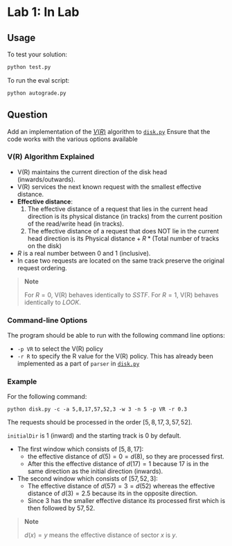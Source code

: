 # Lab 1: In Lab

## Usage

To test your solution:

```bash
python test.py
```

To run the eval script:

```bash
python autograde.py
```

## Question

Add an implementation of the [$V(R)$](https://dl.acm.org/doi/pdf/10.1145/7351.8929) algorithm to [`disk.py`](disk.py)
Ensure that the code works with the various options available

### V(R) Algorithm Explained

- V(R) maintains the current direction of the disk head (inwards/outwards).
- V(R) services the next known request with the smallest effective distance.
- **Effective distance**:
  1. The effective distance of a request that lies in the current head direction is its physical distance (in tracks) from the current position of the read/write head (in tracks).
  2. The effective distance of a request that does NOT lie in the current head direction is its $\text{Physical distance} + R * (\text{Total number of tracks on the disk})$
- $R$ is a real number between $0$ and $1$ (inclusive).
- In case two requests are located on the same track preserve the original request ordering.

> **Note**
>
> For $R = 0$, V(R) behaves identically to $SSTF$.
> For $R = 1$, V(R) behaves identically to $LOOK$.

### Command-line Options

The program should be able to run with the following command line options:

- `-p VR` to select the V(R) policy
- `-r R` to specify the R value for the V(R) policy. This has already been implemented as a part of `parser` in [`disk.py`](disk.py)

### Example

For the following command:

```console
python disk.py -c -a 5,8,17,57,52,3 -w 3 -n 5 -p VR -r 0.3
```

The requests should be processed in the order $[5,8,17,3,57,52]$.

`initialDir` is $1$ (inward) and the starting track is $0$ by default.

- The first window which consists of $[5, 8, 17]$:
  - the effective distance of $d(5) = 0 = d(8)$, so they are processed first.
  - After this the effective distance of $d(17) = 1$ because $17$ is in the same direction as the initial direction (inwards).
- The second window which consists of $[57,52,3]$:
  - The effective distance of $d(57) = 3 = d(52)$ whereas the effective distance of $d(3) = 2.5$ because its in the opposite direction.
  - Since $3$ has the smaller effective distance its processed first which is then followed by $57, 52$.

> **Note**
>
> $d(x) = y$ means the effective distance of sector $x$ is $y$.
